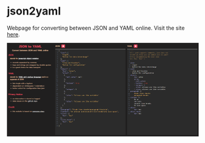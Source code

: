 # json2yaml
Webpage for converting between JSON and YAML online. Visit the site <a href = 'https://snazzy-sfogliatella-637f78.netlify.app/'>here</a>.

<a href='https://snazzy-sfogliatella-637f78.netlify.app/' align='center'>
  <img src = 'screenshot.PNG' />
</a>
